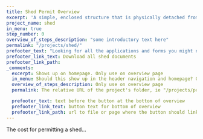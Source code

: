 ```yaml
---
title: Shed Permit Overview
excerpt: 'A simple, enclosed structure that is physically detached from your house and that will be used for storage.'
project_name: shed
in_menu: true
step_number: 0
overview_of_steps_description: "some introductory text here"
permalink: "/projects/shed/"
prefooter_text: "Looking for all the applications and forms you might need for permitting a shed? We've got you covered."
prefooter_link_text: Download all shed documents
prefooter_link_path:
_comments:
  excerpt: Shows up on homepage. Only use on overview page
  in_menu: Should this show up in the header navigation and homepage? Ony use on overview page
  overview_of_steps_description: Only use on overview page
  permalink: The relative URL of the project's folder, ie "/projects/project-folder/". Only use on overview page

  prefooter_text: text before the button at the bottom of overview
  prefooter_link_text: button text for bottom of overview
  prefooter_link_path: url to file or page where the button should link
---
```

The cost for permitting a shed...
